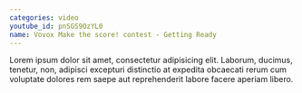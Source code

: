 ```yaml
---
categories: video
youtube_id: pnSGS9OzYL0
name: Vovox Make the score! contest - Getting Ready
---
```


Lorem ipsum dolor sit amet, consectetur adipisicing elit. Laborum, ducimus, tenetur, non, adipisci excepturi distinctio at expedita obcaecati rerum cum voluptate dolores rem saepe aut reprehenderit labore facere aperiam libero.
